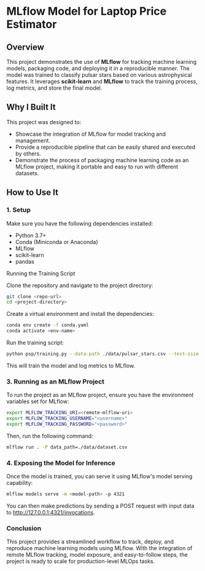 # MLflow Model for Laptop Price Estimator

## Overview

This project demonstrates the use of **MLflow** for tracking machine learning models, packaging code, and deploying it in a reproducible manner. The model was trained to classify pulsar stars based on various astrophysical features. It leverages **scikit-learn** and **MLflow** to track the training process, log metrics, and store the final model.

## Why I Built It

This project was designed to:
- Showcase the integration of MLflow for model tracking and management.
- Provide a reproducible pipeline that can be easily shared and executed by others.
- Demonstrate the process of packaging machine learning code as an MLflow project, making it portable and easy to run with different datasets.

## How to Use It

### 1. Setup

Make sure you have the following dependencies installed:
- Python 3.7+
- Conda (Miniconda or Anaconda)
- MLflow
- scikit-learn
- pandas

Running the Training Script

Clone the repository and navigate to the project directory:

```bash
git clone <repo-url>
cd <project-directory>
```

Create a virtual environment and install the dependencies:

```bash
conda env create -f conda.yaml
conda activate <env-name>
```

Run the training script:

```bash
python psp/training.py --data-path ./data/pulsar_stars.csv --test-size 0.2
```
This will train the model and log metrics to MLflow.

### 3. Running as an MLflow Project
To run the project as an MLflow project, ensure you have the environment variables set for MLflow:

```bash
export MLFLOW_TRACKING_URI=<remote-mlflow-uri>
export MLFLOW_TRACKING_USERNAME="<username>"
export MLFLOW_TRACKING_PASSWORD="<password>"
```
Then, run the following command:

```bash
mlflow run . -P data_path=./data/dataset.csv
```

### 4. Exposing the Model for Inference
Once the model is trained, you can serve it using MLflow's model serving capability:

```bash
mlflow models serve -m <model-path> -p 4321
```

You can then make predictions by sending a POST request with input data to http://127.0.0.1:4321/invocations.

### Conclusion
This project provides a streamlined workflow to track, deploy, and reproduce machine learning models using MLflow. With the integration of remote MLflow tracking, model exposure, and easy-to-follow steps, the project is ready to scale for production-level MLOps tasks.
